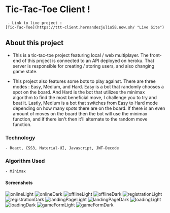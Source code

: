 # Tic-Tac-Toe Client !

     - Link to live project :
    [Tic-Tac-Toe](https://ttt-client.hernandezjulio58.now.sh/ "Live Site")

## About this project

- This is a tic-tac-toe project featuring local / web multiplayer. The front-end of this project is connected to an API deployed on heroku. That server is responsible for creating / storing users, and also changing game state.

- This project also features some bots to play against. There are three modes : Easy, Medium, and Hard. Easy is a bot that randomly chooses a spot on the board. And Hard is the bot that utilizes the minimax algorithm to find the most beneficial move, I challenge you to try and beat it. Lastly, Medium is a bot that switches from Easy to Hard mode depending on how many spots there are on the board. If there is an even amount of moves on the board then the bot will use the minimax function, and if there isn't then it'll alternate to the random move function.

### Technology

    - React, CSS3, Material-UI, Javascript, JWT-Decode

### Algorithm Used

    - Minimax

#### Screenshots

![onlineLight](/screenshots/onlineLight.png 'Online Page Light')
![onlineDark](/screenshots/onlineDark.png 'Online Page Dark')
![offlineLight](/screenshots/offlineLight.png 'Offline Page Light')
![offlineDark](/screenshots/offlineDark.png 'Offline Page Dark')
![registrationLight](/screenshots/registrationLight.png 'Registration Page Light')
![registrationDark](/screenshots/registrationDark.png 'Registration Page Dark')
![landingPageLight](/screenshots/landingPageLight.png 'Landing Page Light')
![landingPageDark](/screenshots/landingPageDark.png 'Landing Page Dark')
![loadingLight](/screenshots/loadingLight.png 'Loading Animation Light')
![loadingDark](/screenshots/loadingDark.png 'Loading Animation Dark')
![gameFormLight](/screenshots/gameFormLight.png 'Game Form Page Light')
![gameFormDark](/screenshots/gameFormDark.png 'Game Form Page Dark')
